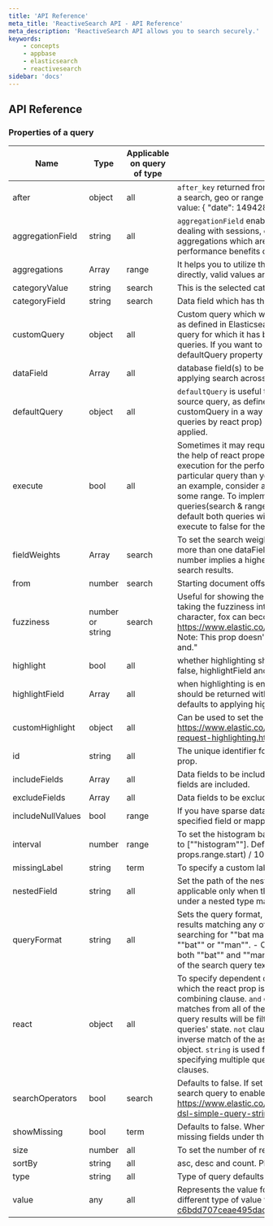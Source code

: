 ```yaml
---
title: 'API Reference'
meta_title: 'ReactiveSearch API - API Reference'
meta_description: 'ReactiveSearch API allows you to search securely.'
keywords:
    - concepts
    - appbase
    - elasticsearch
    - reactivesearch
sidebar: 'docs'
---
```


## API Reference

### Properties of a query

| Name               |  Type    | Applicable on query of type | description | required |
| ------------------ |----------| ----------------------------|-------------|----------|
| after | object | all | `after_key` returned from the term query(or if `aggregationField` is defined in a search, geo or range query), helpful to implement pagination. Example value: { "date": 1494288000000, "product": "mad max" }.| No
| aggregationField | string | all | `aggregationField` enables you to get `DISTINCT` results (useful when you are dealing with sessions, events and logs type data). It utilizes composite aggregations which are newly introduced in ES v6 and offer vast performance benefits over a traditional terms aggregation.| No |
| aggregations | Array<string> | range | It helps you to utilize the built-in aggregations for range type of queries directly, valid values are max, min & histogram. | No |
| categoryValue | string | search | This is the selected category value. It is used for informing the search result. | No |
| categoryField | string | search | Data field which has the category values mapped. | No |
| customQuery   | object | all | Custom query which will be applied to the dependent queries by react prop, as defined in Elasticsearch Query DSL. Note: It'll not affect that particular query for which it has been defined, it'll only affect the query for dependent queries. If you want to customize the source query then use the defaultQuery property instead." | No |
| dataField | Array<string> | all | database field(s) to be queried against. Accepts an Array, useful for applying search across multiple fields. | Yes |
| defaultQuery | object | all | `defaultQuery` is useful to customize the data query to be applied to the source query, as defined in Elasticsearch Query DSL. It is different from the customQuery in a way that it doesn't get leaked to other queries(dependent queries by react prop) and only modifies the query for which it has been applied. | No |
| execute | bool | all | Sometimes it may require that you want to apply some query for results with the help of react property but want to avoid any un-necessary query execution for the performance reasons. If you set execute to false for a particular query than you can use it with react prop without executing it.For an example, consider a scenario where we want to filter the search query by some range. To implement it with RS API we need to define two queries(search & range type). Since you defined the two queries than by default both queries will get executed, however you can avoid this by setting execute to false for the range query. | Yes |
| fieldWeights | Array<int> | search | To set the search weight for the database fields, useful when you are using more than one dataField. This prop accepts an array of numbers. A higher number implies a higher relevance weight for the corresponding field in the search results. | No |
| from | number | search | Starting document offset. Defaults to 0 | No |
| fuzziness | number or string  | search  | Useful for showing the correct results for an incorrect search parameter by taking the fuzziness into account. For example, with a substitution of one character, fox can become box. Read more about it in the elastic search https://www.elastic.co/guide/en/elasticsearch/guide/current/fuzziness.html. Note: This prop doesn't work when the value of queryFormat prop is set to and."  | No  |
| highlight | bool | all | whether highlighting should be enabled in the returned results. If set to false, highlightField and customHighlight values will be ignored. | No |
| highlightField | Array<string> | all | when highlighting is enabled, this prop allows specifying the fields which should be returned with the matching highlights. When not specified, it defaults to applying highlights on the field(s) specified in the dataField prop. | No |
| customHighlight | object | all | Can be used to set the custom highlight settings. https://www.elastic.co/guide/en/elasticsearch/reference/current/search-request-highlighting.html to know the applicable values. | No  |
| id  | string | all | The unique identifier for the query, can be referenced in other queries' react prop. | Yes |
| includeFields | Array<string> | all | Data fields to be included in search results. Defaults to [*] which means all fields are included. | No  |
| excludeFields | Array<string> | all | Data fields to be excluded in search results. | No |
| includeNullValues | bool | range | If you have sparse data or document or items not having the value in the specified field or mapping, then this prop enables you to show that data. | No |
| interval | number | range | To set the histogram bar interval, applicable when aggregations value is set to [""histogram""]. Defaults to Math.ceil((props.range.end - props.range.start) / 100) || 1. | No |
| missingLabel | string | term | To specify a custom label to show when showMissing is set to true. | No |
| nestedField | string | all | Set the path of the nested type under which the dataField is present. Only applicable only when the field(s) specified in the dataField is(are) present under a nested type mapping. | No |
| queryFormat | string | all | Sets the query format, can be or or and. Defaults to or. - or returns all the results matching any of the search query text's parameters. For example, searching for ""bat man"" with or will return all the results matching either ""bat"" or ""man"". - On the other hand with and, only results matching both ""bat"" and ""man"" will be returned. It returns the results matching all of the search query text's parameters." | No  |
| react | object | all | To specify dependent queries to reactively update that particular query for which the react prop is defined. key ⇒ string : one of `and`, `or`, `not` defines the combining clause. `and` clause implies that the query results will be filtered by matches from all of the associated queries' state. `or` clause implies that the query results will be filtered by matches from at least one of the associated queries' state. `not` clause implies that the query results will be filtered by an inverse match of the associated queries' state. value  ⇒ string or array or object. `string` is used for specifying a single query ID. `array` is used for specifying multiple queries by their IDs. `object` is used for nesting other key clauses. | No  |
| searchOperators | bool | search | Defaults to false. If set to true than you can use special characters in the search query to enable an advanced search behavior. Read more about it https://www.elastic.co/guide/en/elasticsearch/reference/current/query-dsl-simple-query-string-query.html. | No |
| showMissing | bool | term | Defaults to false. When set to true it also retrieves the aggregations for missing fields under the label specified by missingLabel property. | No |
| size  | number | all | To set the number of results to be returned by a query. | No |
| sortBy | string | all | asc, desc and count. Please note that count will only work with term query. | No |
| type | string | all | Type of query defaults to search, valid values are search, term, range & geo.  | No
| value  | any | all | Represents the value for a particular query, each kind of query has the different type of value format. https://www.notion.so/appbase/value-c6bdd707ceae495dac1c06efe61b12d6 | No  |
